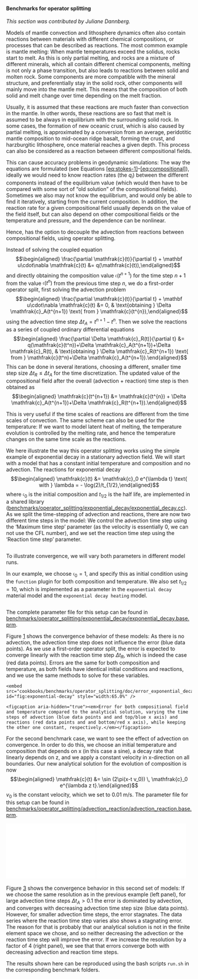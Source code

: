#### Benchmarks for operator splitting

*This section was contributed by Juliane Dannberg.*

Models of mantle convection and lithosphere dynamics often also contain
reactions between materials with different chemical compositions, or processes
that can be described as reactions. The most common example is mantle melting:
When mantle temperatures exceed the solidus, rocks start to melt. As this is
only partial melting, and rocks are a mixture of different minerals, which all
contain different chemical components, melting is not only a phase transition,
but also leads to reactions between solid and molten rock. Some components are
more compatible with the mineral structure, and preferentially stay in the
solid rock, other components will mainly move into the mantle melt. This means
that the composition of both solid and melt change over time depending on the
melt fraction.

Usually, it is assumed that these reactions are much faster than convection in
the mantle. In other words, these reactions are so fast that melt is assumed
to be always in equilibrium with the surrounding solid rock. In some cases,
the formation of new oceanic crust, which is also caused by partial melting,
is approximated by a conversion from an average, peridotitic mantle
composition to mid-ocean ridge basalt, forming the crust, and harzburgitic
lithosphere, once material reaches a given depth. This process can also be
considered as a reaction between different compositional fields.

This can cause accuracy problems in geodynamic simulations: The way the
equations are formulated (see
Equations&nbsp;[\[eq:stokes-1\]][1]&ndash;[\[eq:compositional\]][2]), ideally
we would need to know reaction rates (the $q_i$) between the different
components instead of the equilibrium value (which would then have to be
compared with some sort of &ldquo;old solution&rdquo; of the compositional
fields). Sometimes we also may not know the equilibrium, and would only be
able to find it iteratively, starting from the current composition. In
addition, the reaction rate for a given compositional field usually depends on
the value of the field itself, but can also depend on other compositional
fields or the temperature and pressure, and the dependence can be nonlinear.

Hence, has the option to decouple the advection from reactions between
compositional fields, using operator splitting.

Instead of solving the coupled equation $$\begin{aligned}
  \frac{\partial \mathfrak{c}(t)}{\partial t} + \mathbf u\cdot\nabla \mathfrak{c}(t)
  &=
  q(\mathfrak{c}(t)),\end{aligned}$$ and directly obtaining the composition
value $\mathfrak{c}(t^{n+1})$ for the time step $n+1$ from the value
$\mathfrak{c}(t^{n})$ from the previous time step $n$, we do a first-order
operator split, first solving the advection problem $$\begin{aligned}
  \frac{\partial \mathfrak{c}(t)}{\partial t} + \mathbf u\cdot\nabla \mathfrak{c}(t)
  &=
  0,
  &
  \text{obtaining } \Delta \mathfrak{c}_A(t^{n+1}) \text{ from } \mathfrak{c}(t^{n}),\end{aligned}$$
using the advection time step $\Delta t_A = t^{n+1} - t^{n}$. Then we solve
the reactions as a series of coupled ordinary differential equations
$$\begin{aligned}
  \frac{\partial \Delta \mathfrak{c}_R(t)}{\partial t}
  &=
  q(\mathfrak{c}(t^n))+\Delta \mathfrak{c}_A(t^{n+1})+\Delta \mathfrak{c}_R(t),
  &
  \text{obtaining } \Delta \mathfrak{c}_R(t^{n+1}) \text{ from } \mathfrak{c}(t^n)+\Delta \mathfrak{c}_A(t^{n+1}).\end{aligned}$$
This can be done in several iterations, choosing a different, smaller time
step size $\Delta t_R \leq \Delta t_A$ for the time discretization. The
updated value of the compositional field after the overall (advection +
reaction) time step is then obtained as $$\begin{aligned}
  \mathfrak{c}(t^{n+1})
  &=
  \mathfrak{c}(t^{n}) + \Delta \mathfrak{c}_A(t^{n+1})+\Delta \mathfrak{c}_R(t^{n+1}).\end{aligned}$$

This is very useful if the time scales of reactions are different from the
time scales of convection. The same scheme can also be used for the
temperature: If we want to model latent heat of melting, the temperature
evolution is controlled by the melting rate, and hence the temperature changes
on the same time scale as the reactions.

We here illustrate the way this operator splitting works using the simple
example of exponential decay in a stationary advection field. We will start
with a model that has a constant initial temperature and composition and no
advection. The reactions for exponential decay $$\begin{aligned}
  \mathfrak{c}(t)
  &=
  \mathfrak{c}_0 e^{\lambda t} \text{ with } \lambda = - \log(2)/t_{1/2},\end{aligned}$$
where $\mathfrak{c}_0$ is the initial composition and $t_{1/2}$ is the half
life, are implemented in a shared library
([benchmarks/operator_splitting/exponential_decay/exponential_decay.cc][]). As
we split the time-stepping of advection and reactions, there are now two
different time steps in the model: We control the advection time step using
the &lsquo;Maximum time step&rsquo; parameter (as the velocity is essentially
0, we can not use the CFL number), and we set the reaction time step using the
&lsquo;Reaction time step&rsquo; parameter.

``` prmfile
```

To illustrate convergence, we will vary both parameters in different model
runs.

In our example, we choose $\mathfrak{c}_0=1$, and specify this as initial
condition using the `function` plugin for both composition and temperature. We
also set $t_{1/2}=10$, which is implemented as a parameter in the
`exponential decay` material model and the `exponential decay heating` model.

``` prmfile
```

The complete parameter file for this setup can be found in
[benchmarks/operator_splitting/exponential_decay/exponential_decay.base.prm][].

Figure&nbsp;[1][] shows the convergence behavior of these models: As there is
no advection, the advection time step does not influence the error (blue data
points). As we use a first-order operator split, the error is expected to
converge linearly with the reaction time step $\Delta t_R$, which is indeed
the case (red data points). Errors are the same for both composition and
temperature, as both fields have identical initial conditions and reactions,
and we use the same methods to solve for these variables.

<div class="center">

```{figure-md}
<embed src="cookbooks/benchmarks/operator_splitting/doc/error_exponential_decay.pdf" id="fig:exponential-decay" style="width:65.0%" />

<figcaption aria-hidden="true"><em>Error for both compositional field and temperature compared to the analytical solution, varying the time steps of advection (blue data points and and top/blue x axis) and reactions (red data points and and bottom/red x axis), while keeping the other one constant, respectively.</em></figcaption>
```

</div>

For the second benchmark case, we want to see the effect of advection on
convergence. In order to do this, we choose an initial temperature and
composition that depends on x (in this case a sine), a decay rate that
linearly depends on z, and we apply a constant velocity in x-direction on all
boundaries. Our new analytical solution for the evolution of composition is
now $$\begin{aligned}
  \mathfrak{c}(t)
  &=
  \sin (2\pi(x-t v_0)) \, \mathfrak{c}_0 e^{\lambda z t}.\end{aligned}$$ $v_0$
is the constant velocity, which we set to 0.01 m/s. The parameter file for
this setup can be found in
[benchmarks/operator_splitting/advection_reaction/advection_reaction.base.prm][].

<div class="center">

<embed src="cookbooks/benchmarks/operator_splitting/doc/error_advection_reaction.pdf" title="fig:" id="fig:advection-reaction" style="width:48.0%" />
<embed src="cookbooks/benchmarks/operator_splitting/doc/error_advection_reaction2.pdf" title="fig:" id="fig:advection-reaction" style="width:48.0%" />

</div>

Figure&nbsp;[3][] shows the convergence behavior in this second set of models:
If we choose the same resolution as in the previous example (left panel), for
large advection time steps $\Delta t_A > 0.1$ the error is dominated by
advection, and converges with decreasing advection time step size (blue data
points). However, for smaller advection time steps, the error stagnates. The
data series where the reaction time step varies also shows a stagnating error.
The reason for that is probably that our analytical solution is not in the
finite element space we chose, and so neither decreasing the advection or the
reaction time step will improve the error. If we increase the resolution by a
factor of 4 (right panel), we see that that errors converge both with
decreasing advection and reaction time steps.

The results shown here can be reproduced using the bash scripts `run.sh` in
the corresponding benchmark folders.

  [1]: #eq:stokes-1
  [2]: #eq:compositional
  [benchmarks/operator_splitting/exponential_decay/exponential_decay.cc]: benchmarks/operator_splitting/exponential_decay/exponential_decay.cc
  [benchmarks/operator_splitting/exponential_decay/exponential_decay.base.prm]:
    benchmarks/operator_splitting/exponential_decay/exponential_decay.base.prm
  [1]: #fig:exponential-decay
  [benchmarks/operator_splitting/advection_reaction/advection_reaction.base.prm]:
    benchmarks/operator_splitting/advection_reaction/advection_reaction.base.prm
  [3]: #fig:advection-reaction
